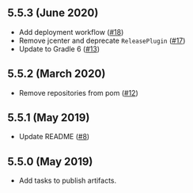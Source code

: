 5.5.3 (June 2020)
------------------

- Add deployment workflow ([#18](https://github.com/ome/omero-artifact-plugin/pull/18))
- Remove jcenter and deprecate `ReleasePlugin` ([#17](https://github.com/ome/omero-artifact-plugin/pull/17))
- Update to Gradle 6 ([#13](https://github.com/ome/omero-artifact-plugin/pull/13))

5.5.2 (March 2020)
------------------

- Remove repositories from pom ([#12](https://github.com/ome/omero-artifact-plugin/pull/12))

5.5.1 (May 2019)
----------------

- Update README ([#8](https://github.com/ome/omero-artifact-plugin/pull/8))

5.5.0 (May 2019)
----------------

- Add tasks to publish artifacts.
